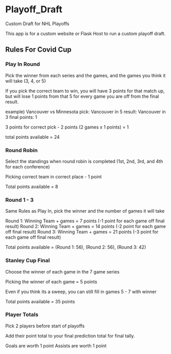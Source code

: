 # Playoff_Draft
Custom Draft for NHL Playoffs

This app is for a custom website or Flask Host to run a custom playoff draft.

## Rules For Covid Cup

### Play In Round

Pick the winner from each series and the games, and the games you think it will take (3, 4, or 5)

If you pick the correct team to win, you will have 3 points for that match up, but will lose 1 points from that 5 for every game you are off from the final result.

example) Vancouver vs Minnesota
pick: Vancouver in 5
result: Vancouver in 3
final points: 1

3 points for correct pick - 2 points (2 games x 1 points) = 1

total points available = 24

### Round Robin

Select the standings when round robin is completed (1st, 2nd, 3rd, and 4th for each conference)

Picking correct team in correct place - 1 point

Total points available = 8

### Round 1 - 3

Same Rules as Play In, pick the winner and the number of games it will take

Round 1: Winning Team + games = 7 points (-1 point for each game off final result)
Round 2: Winning Team + games = 14 points (-2 point for each game off final result)
Round 3: Winning Team + games = 21 points (-3 point for each game off final result)

Total points available = (Round 1: 56), (Round 2: 56), (Round 3: 42)

### Stanley Cup Final

Choose the winner of each game in the 7 game series

Picking the winner of each game = 5 points

Even if you think its a sweep, you can still fill in games 5 - 7 with winner

Total points available = 35 points

### Player Totals

Pick 2 players before start of playoffs

Add their point total to your final prediction total for final tally.

Goals are worth 1 point
Assists are worth 1 point

